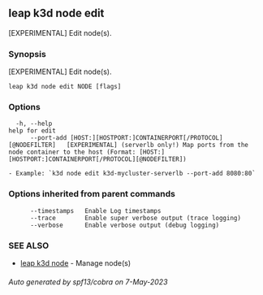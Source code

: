 ## leap k3d node edit

[EXPERIMENTAL] Edit node(s).

### Synopsis

[EXPERIMENTAL] Edit node(s).

```
leap k3d node edit NODE [flags]
```

### Options

```
  -h, --help                                                               help for edit
      --port-add [HOST:][HOSTPORT:]CONTAINERPORT[/PROTOCOL][@NODEFILTER]   [EXPERIMENTAL] (serverlb only!) Map ports from the node container to the host (Format: [HOST:][HOSTPORT:]CONTAINERPORT[/PROTOCOL][@NODEFILTER])
                                                                            - Example: `k3d node edit k3d-mycluster-serverlb --port-add 8080:80`
```

### Options inherited from parent commands

```
      --timestamps   Enable Log timestamps
      --trace        Enable super verbose output (trace logging)
      --verbose      Enable verbose output (debug logging)
```

### SEE ALSO

* [leap k3d node](leap_k3d_node.md)	 - Manage node(s)

###### Auto generated by spf13/cobra on 7-May-2023
